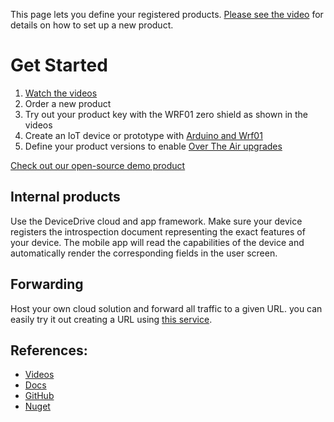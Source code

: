 This page lets you define your registered products. [Please see the video](https://www.youtube.com/watch?v=JqTmuhjlYws&list=PLUDJV8X1LGVS1kWt-DY5j-7XAmqIuyB01) 
for details on how to set up a new product.

# Get Started
1. [Watch the videos](https://www.youtube.com/watch?v=JqTmuhjlYws&list=PLUDJV8X1LGVS1kWt-DY5j-7XAmqIuyB01)
2. Order a new product
3. Try out your product key with the WRF01 zero shield as shown in the videos
4. Create an IoT device or prototype with [Arduino and Wrf01](https://www.youtube.com/watch?v=KSmB4BNdlXA&t=2s)
5. Define your product versions to enable [Over The Air upgrades](https://www.youtube.com/watch?v=ffu48lyhWfc&t=1s)

[Check out our open-source demo product](https://github.com/DeviceDrive/ArduinoWRF01)

## Internal products
Use the DeviceDrive cloud and app framework.
Make sure your device registers the introspection document representing the exact features of your device. 
The mobile app will read the capabilities of the device and automatically render the corresponding fields in the user screen. 

## Forwarding
Host your own cloud solution and forward all traffic to a given URL.
you can easily try it out creating a URL using [this service](https://logrequest.com/). 

## References:
* [Videos](https://www.youtube.com/channel/UCPXLPuDVMSlcc-MEGhW1kGw)
* [Docs](https://devicedrive.com/downloads/)
* [GitHub](https://github.com/DeviceDrive) 
* [Nuget](https://www.nuget.org/profiles/devicedrive)